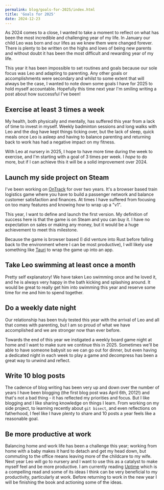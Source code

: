 ```yaml
---
permalink: blog/goals-for-2025/index.html
title: 'Goals for 2025'
date: 2024-12-23
---
```


As 2024 comes to a close, I wanted to take a moment to reflect on what has been
the most incredible and challenging year of my life. In January our child Leo
was born and our lifes as we knew them were changed forever. There is plenty to
be written on the highs and lows of being new parents and without doubt it has
been the most difficult and rewarding year of my life.

This year it has been impossible to set routines and goals because our sole
focus was Leo and adapting to parenting. Any other goals or accomplishments were
secondary and whilst to some extent that will always be the case, I wanted to
note down some goals I have for 2025 to hold myself accountable. Hopefully this
time next year I'm smiling writing a post about how successful I've been!

## Exercise at least 3 times a week

My health, both physically and mentally, has suffered this year from a lack of
time to invest in myself. Weekly badminton sessions and long walks with Leo and
the dog have kept things ticking over, but the lack of sleep, quick meals once
Leo is asleep and having to balance parenting and returning back to work has had
a negative impact on my fitness.

With Leo at nursery in 2025, I hope to have more time during the week to
exercise, and I'm starting with a goal of 3 times per week. I _hope_ to do more,
but if I can achieve this it will be a solid improvement over 2024.

## Launch my side project on Steam

I've been working on [OnTrack](/blog/devlog-javascript-ontrack-1/) for over two
years. It's a browser based train logistics game where you have to build a
passenger network and balance customer satisfaction and finances. At times I
have suffered from focusing on too many features and knowing how to wrap up a
"v1".

This year, I want to define and launch the first version. My definition of
success here is that the game is on Steam and you can buy it. I have no
expectation on sales or making any money, but it would be a huge achievement to
meet this milestone.

Because the game is browser based (I did venture into Rust before falling back
to the environment where I can be most productive), I will likely use something
like [Tauri](https://v2.tauri.app/) to wrap the game up into an app.

## Take Leo swimming at least once a month

Pretty self explanatory! We have taken Leo swimming once and he loved it, and he
is always very happy in the bath kicking and splashing around. It would be great
to really get him into swimming this year and reserve some time for me and him
to spend together.

## Do a weekly date night

Our relationship has been truly tested this year with the arrival of Leo and all
that comes with parenting, but I am so proud of what we have accomplished and we
are stronger now than ever before.

Towards the end of this year we instigated a weekly board game night at home and
I want to make sure we continue this in 2025. Sometimes we'll be able to have
someone babysit so we can go out for dinner, but even having a dedicated night
in each week to play a game and decompress has been a great way to unwind and
reflect.

## Write 10 blog posts

The cadence of blog writing has been very up and down over the number of years I
have been blogging (the first blog post was April 6th, 2012!) and that's not a
bad thing - it has reflected my priorities and focus. But I like blogging and I
like sharing knowledge on things I learn. From working on my side project, to
learning recently about `git bisect`, and even reflections on fatherhood, I feel
like I have plenty to share and 10 posts a year feels like a reasonable goal.

## Be more productive at work

Balancing home and work life has been a challenge this year; working from home
with a baby makes it hard to detach and get my head down, but commuting to the
office means leaving more of the childcare to my wife. Next year Leo will go to
nursery and I want to use this as a catalyst to make myself feel and be more
productive. I am currently reading [Uptime](https://lauramaemartin.com/book)
which is a compelling read and some of its ideas I think can be very beneficial
to my productivity, particularly at work. Before returning to work in the new
year I will be finishing the book and actioning some of the ideas.
